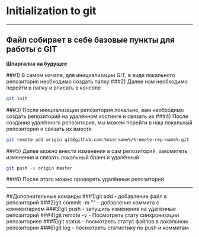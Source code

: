 # Initialization to git
---
## Файл собирает в себе базовые пункты для работы с GIT
**Шпаргалка на будущее**


###1) В самом начале, для инициализации GIT, в виде локального репозитория необходимо создать папку
###2) Далее нам необходимо перейти в папку и вписать в консоле
```bash
git init
```
###3) После инициализации репозитория локально, вам необходимо создать репозиторий на удалённом хостинге и связать их
###4) После создания удалённого репозитория, мы можем перейти в наш локальный репозиторий и связать их вместе
```bash
git remote add origin git@github.com:%username%/%remote-rep-name%.git
```
###5) Далее можно внести изменения в сам репозиторий, закомитеть изменения и связать локальный бранч и удалённый  
```bash
git push -u origin master
```
###6) После этого можно проверять удалённые репозиторий

---

##Дополнительные команды
###1)git add - добавление файл в репозиторий
###2)git commit -m "" - добавление коммита с комментарием 
###3)git push - запушить изменение на удалённые репозиторий
###4)git remote -v - Посмотреть стату синхронизации репозиториев
###5)git status - посмотреть статус файлов в локальном репозитории
###6)git log - посмотреть статистику по push и коммитам

